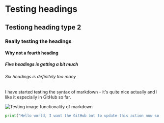# Testing headings
## Testiong heading type 2
### Really testing the headings
#### Why not a fourth heading
##### Five headings is getting a bit much
###### Six headings is definitely too many

I have started testing the syntax of markdown - it's quite nice actually and I like it especially in GitHub so far.

![Testing image functionality of markdown](https://picsum.photos/id/237/200/300)

~~~python
print("Hello world, I want the GitHub bot to update this action now so I can finish this course")
~~~
